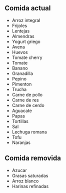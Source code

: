 ## Comida actual
- Arroz integral
- Frijoles
- Lentejas
- Almendras
- Yogurt griego
- Avena
- Huevos
- Tomate cherry
- Tomate
- Banano
- Granadilla
- Pepino
- Pimenton
- Trucha
- Carne de pollo
- Carne de res
- Carne de cerdo
- Aguacate
- Papas
- Tortillas
- Sal
- Lechuga romana
- Tofu
- Naranjas

## Comida removida
- Azucar
- Grasas saturadas
- Arroz blanco
- Harinas refinadas
